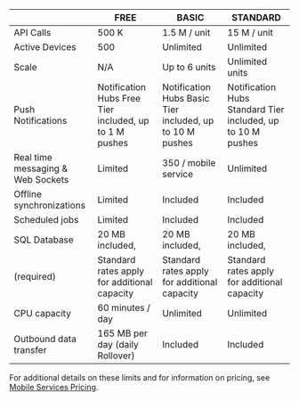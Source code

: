 
|  | FREE | BASIC | STANDARD |
|----|----|----|----|
| API Calls | 500 K | 1.5 M / unit | 15 M / unit |
| Active Devices | 500 | Unlimited | Unlimited |
| Scale | N/A | Up to 6 units | Unlimited units |
| Push Notifications | Notification Hubs Free Tier included, up to 1 M pushes | Notification Hubs Basic Tier included, up to 10 M pushes | Notification Hubs Standard Tier included, up to 10 M pushes |
| Real time messaging & Web Sockets | Limited | 350 / mobile service | Unlimited |
| Offline synchronizations | Limited | Included | Included |
| Scheduled jobs  | Limited | Included | Included |
| SQL Database | 20 MB included, | 20 MB included, | 20 MB included, |
| (required) | Standard rates apply for additional capacity | Standard rates apply for additional capacity | Standard rates apply for additional capacity |
| CPU capacity | 60 minutes / day | Unlimited | Unlimited |
| Outbound data transfer | 165 MB per day (daily Rollover) | Included | Included |

For additional details on these limits and for information on pricing, see [Mobile Services Pricing](https://azure.microsoft.com/pricing/details/mobile-services/). 
